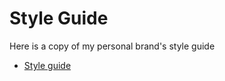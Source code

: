 # Style Guide

Here is a copy of my personal brand's style guide
- [Style guide](https://loosecookie.github.io/styleguide/styleguide1.pdf)